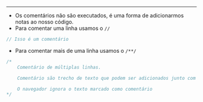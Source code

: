 ___
- Os comentários não são executados, é uma forma de adicionarmos notas ao nosso código.
- Para comentar uma linha usamos o `//`
```js
// Isso é um comentário
```
- Para comentar mais de uma linha usamos o `/**/`
```js
/*
	Comentário de múltiplas linhas.

	Comentário são trecho de texto que podem ser adicionados junto com o código

	O navegador ignora o texto marcado como comentário
*/
```
